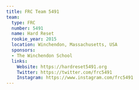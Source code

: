 ```yaml
---
title: FRC Team 5491
team:
  type: FRC
  number: 5491
  name: Hard Reset
  rookie_year: 2015
  location: Winchendon, Massachusetts, USA
  sponsors:
  - The Winchendon School
  links:
    Website: https://hardreset5491.org
    Twitter: https://twitter.com/frc5491
    Instagram: https://www.instagram.com/frc5491
---
```

